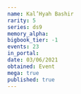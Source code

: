```yaml
---
name: Kal’Hyah Bashir
rarity: 5
series: ds9
memory_alpha:
bigbook_tier: -1
events: 23
in_portal:
date: 03/06/2021
obtained: Event
mega: true
published: true
---
```




